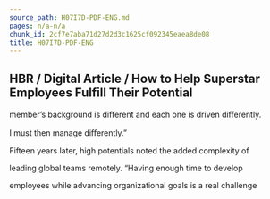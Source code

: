 ```yaml
---
source_path: H07I7D-PDF-ENG.md
pages: n/a-n/a
chunk_id: 2cf7e7aba71d27d2d3c1625cf092345eaea8de08
title: H07I7D-PDF-ENG
---
```

## HBR / Digital Article / How to Help Superstar Employees Fulfill Their Potential

member’s background is diﬀerent and each one is driven diﬀerently.

I must then manage diﬀerently.”

Fifteen years later, high potentials noted the added complexity of

leading global teams remotely. “Having enough time to develop

employees while advancing organizational goals is a real challenge
